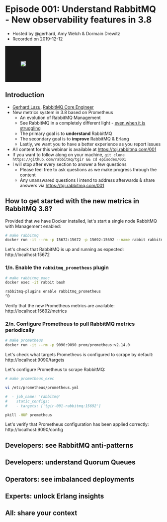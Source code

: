 # Episode 001: Understand RabbitMQ - New observability features in 3.8

- Hosted by @gerhard, Amy Welch & Dormain Drewitz
- Recorded on 2019-12-12

<a href="#" target="_blank"><img src="https://user-images.githubusercontent.com/3342/70550192-4b7ba100-1b6d-11ea-99bc-7f7564504bcb.png" border="50" /></a>

## Introduction

* [Gerhard Lazu](https://twitter.com/gerhardlazu), [RabbitMQ Core Engineer](https://github.com/rabbitmq/rabbitmq-server/pulls?utf8=%E2%9C%93&q=author%3Agerhard)
* New metrics system in 3.8 based on Prometheus
  * An evolution of RabbitMQ Management
  * See RabbitMQ in a completely different light - [even when it is struggling](rabbitmq-management-unresponsive-43.gif)
  * The primary goal is to **understand** RabbitMQ
  * The secondary goal is to **improve** RabbitMQ & Erlang
  * Lastly, we want you to have a better experience as you report issues
* All content for this webinar is available at https://tgi.rabbitmq.com/001
* If you want to follow along on your machine, `git clone https://github.com/rabbitmq/tgir && cd episodes/001`
* I will stop after every section to answer a few questions
  * Please feel free to ask questions as we make progress through the content
  * Any unanswared questions I intend to address afterwards & share answers via https://tgi.rabbitmq.com/001

## How to get started with the new metrics in RabbitMQ 3.8?

Provided that we have Docker installed, let's start a single node RabbitMQ with Management enabled:

```sh
# make rabbitmq
docker run -it --rm -p 15672:15672 -p 15692:15692 --name rabbit rabbitmq:3.8-management
```

Let's check that RabbitMQ is up and running as expected: http://localhost:15672

### 1/n. Enable the `rabbitmq_prometheus` plugin

```sh
# make rabbitmq_exec
docker exec -it rabbit bash

rabbitmq-plugins enable rabbitmq_prometheus
^D
```

Verify that the new Prometheus metrics are available: http://localhost:15692/metrics

### 2/n. Configure Prometheus to pull RabbitMQ metrics periodically

```sh
# make prometheus
docker run -it --rm -p 9090:9090 prom/prometheus:v2.14.0
```

Let's check what targets Prometheus is configured to scrape by default: http://localhost:9090/targets

Let's configure Prometheus to scrape RabbitMQ:

```sh
# make prometheus_exec

vi /etc/prometheus/prometheus.yml

#  - job_name: 'rabbitmq'
#    static_configs:
#    - targets: ['tgir-001-rabbitmq:15692']

pkill -HUP prometheus
```

Let's verify that Prometheus configuration has been applied correctly: http://localhost:9090/config

## Developers: see RabbitMQ anti-patterns

## Developers: understand Quorum Queues

## Operators: see imbalanced deployments

## Experts: unlock Erlang insights

## All: share your context
